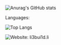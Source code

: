 ![Anurag's GitHub stats](https://github-readme-stats.vercel.app/api?username=li3bui1d&show_icons=true&theme=radical)

Languages:

![Top Langs](https://github-readme-stats.vercel.app/api/top-langs/?username=li3bui1d&layout=compact)

![Website: li3bui1d.li](https://img.shields.io/website?label=Node%20Status&style=for-the-badge&url=http%3A%2F%2Fnode-infos.li3bui1d.li)

